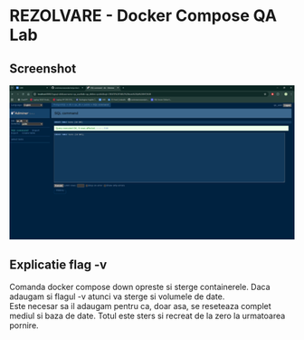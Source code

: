 # REZOLVARE - Docker Compose QA Lab

## Screenshot
![Screenshot](./screenshot.png)

## Explicatie flag -v
Comanda docker compose down opreste si sterge containerele. Daca adaugam si flagul -v atunci va sterge si volumele de date.  
Este necesar sa il adaugam pentru ca, doar asa, se reseteaza complet mediul si baza de date. 
Totul este sters si recreat de la zero la urmatoarea pornire.
